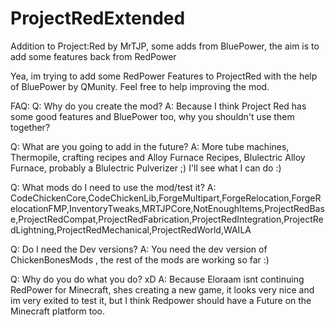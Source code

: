 # ProjectRedExtended
Addition to Project:Red by MrTJP, some adds from BluePower, the aim is to add some features back from RedPower

Yea, im trying to add some RedPower Features to ProjectRed with the help of BluePower by QMunity. Feel free to help improving the mod.

FAQ:
Q: Why do you create the mod?
A: Because I think Project Red has some good features and BluePower too, why you shouldn't use them together?

Q: What are you going to add in the future?
A: More tube machines, Thermopile, crafting recipes and Alloy Furnace Recipes, Blulectric Alloy Furnace, probably a Blulectric Pulverizer ;) I'll see what I can do :)

Q: What mods do I need to use the mod/test it?
A: CodeChickenCore,CodeChickenLib,ForgeMultipart,ForgeRelocation,ForgeRelocationFMP,InventoryTweaks,MRTJPCore,NotEnoughItems,ProjectRedBase,ProjectRedCompat,ProjectRedFabrication,ProjectRedIntegration,ProjectRedLightning,ProjectRedMechanical,ProjectRedWorld,WAILA

Q: Do I need the Dev versions?
A: You need the dev version of ChickenBonesMods , the rest of the mods are working so far :)

Q: Why do you do what you do? xD
A: Because Eloraam isnt continuing RedPower for Minecraft, shes creating a new game, it looks very nice and im very exited to test it, but I think Redpower should have a Future on the Minecraft platform too.

